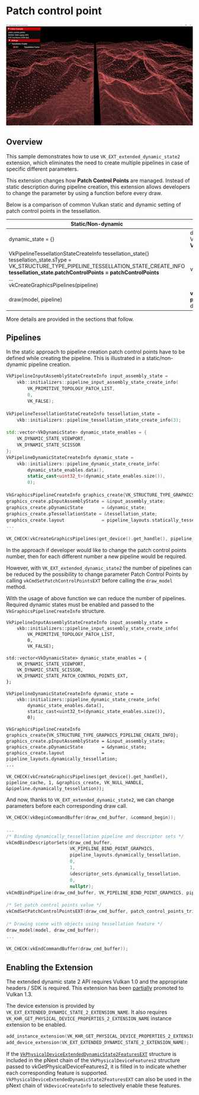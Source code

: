 <!--
- Copyright (c) 2023, Mobica Limited
-
- SPDX-License-Identifier: Apache-2.0
-
- Licensed under the Apache License, Version 2.0 the "License";
- you may not use this file except in compliance with the License.
- You may obtain a copy of the License at
-
-     http://www.apache.org/licenses/LICENSE-2.0
-
- Unless required by applicable law or agreed to in writing, software
- distributed under the License is distributed on an "AS IS" BASIS,
- WITHOUT WARRANTIES OR CONDITIONS OF ANY KIND, either express or implied.
- See the License for the specific language governing permissions and
- limitations under the License.
-
-->

# Patch control point 

![Sample](./images/patch_control_point_screenshot.png)

## Overview

This sample demonstrates how to use `VK_EXT_extended_dynamic_state2` extension, which eliminates the need to create multiple pipelines in case of specific different parameters.

This extension changes how **Patch Control Points** are managed. Instead of static description during pipeline creation, this extension allows developers to change the parameter by using a function before every draw.

Below is a comparison of common Vulkan static and dynamic setting of patch control points in the  tessellation.
  
| Static/Non-dynamic | Dynamic State 2 |
| ------------------------------------------------------------------------------------------------ | --------------------------------------------------------------------------------------------------------- |
| dynamic_state = \{} | dynamic_state = {VK_DYNAMIC_STATE_VIEWPORT,<br>VK_DYNAMIC_STATE_SCISSOR,<br>**VK_DYNAMIC_STATE_PATCH_CONTROL_POINTS_EXT**} |
  VkPipelineTessellationStateCreateInfo tessellation_state\{}<br>tessellation_state.sType = VK_STRUCTURE_TYPE_PIPELINE_TESSELLATION_STATE_CREATE_INFO<br>**tessellation_state.patchControlPoints = patchControlPoints**<br>...<br>vkCreateGraphicsPipelines(pipeline) | vkCreateGraphicsPipelines(pipeline) |
| draw(model, pipeline) | **vkCmdSetPatchControlPointsEXT(commandBuffer, patchControlPoints)**<br>draw(model, pipeline) |
	
More details are provided in the sections that follow.

## Pipelines

In the static approach to pipeline creation patch control points have to be defined while creating the pipeline. This is illustrated in a static/non-dynamic pipeline creation.

```C++
VkPipelineInputAssemblyStateCreateInfo input_assembly_state =
    vkb::initializers::pipeline_input_assembly_state_create_info(
        VK_PRIMITIVE_TOPOLOGY_PATCH_LIST, 
        0, 
        VK_FALSE);

VkPipelineTessellationStateCreateInfo tessellation_state =
    vkb::initializers::pipeline_tessellation_state_create_info(3);

std::vector<VkDynamicState> dynamic_state_enables = {
    VK_DYNAMIC_STATE_VIEWPORT,
    VK_DYNAMIC_STATE_SCISSOR
};
VkPipelineDynamicStateCreateInfo dynamic_state =
    vkb::initializers::pipeline_dynamic_state_create_info(
        dynamic_state_enables.data(),
        static_cast<uint32_t>(dynamic_state_enables.size()),
        0);

VkGraphicsPipelineCreateInfo graphics_create{VK_STRUCTURE_TYPE_GRAPHICS_PIPELINE_CREATE_INFO};
graphics_create.pInputAssemblyState = &input_assembly_state;
graphics_create.pDynamicState       = &dynamic_state;
graphics_create.pTessellationState = &tessellation_state;
graphics_create.layout              = pipeline_layouts.statically_tessellation;
...

VK_CHECK(vkCreateGraphicsPipelines(get_device().get_handle(), pipeline_cache, 1, &graphics_create, VK_NULL_HANDLE, &pipeline.statically_tessellation));
```

In the approach if developer would like to change the patch control points number, then for each different number a new pipeline would be required.

However, with `VK_EXT_extended_dynamic_state2` the number of pipelines can be reduced by the possibility to change parameter Patch Control Points by calling `vkCmdSetPatchControlPointsEXT` before calling the `draw_model` method.

With the usage of above function we can reduce the number of pipelines. Required dynamic states must be enabled and passed to the `VkGraphicsPipelineCreateInfo` structure. 

```C+
VkPipelineInputAssemblyStateCreateInfo input_assembly_state =
	vkb::initializers::pipeline_input_assembly_state_create_info(
	    VK_PRIMITIVE_TOPOLOGY_PATCH_LIST,
	    0,
	    VK_FALSE);

std::vector<VkDynamicState> dynamic_state_enables = {
	VK_DYNAMIC_STATE_VIEWPORT,
	VK_DYNAMIC_STATE_SCISSOR,
	VK_DYNAMIC_STATE_PATCH_CONTROL_POINTS_EXT,
};

VkPipelineDynamicStateCreateInfo dynamic_state =
	vkb::initializers::pipeline_dynamic_state_create_info(
	    dynamic_state_enables.data(),
	    static_cast<uint32_t>(dynamic_state_enables.size()),
	    0);

VkGraphicsPipelineCreateInfo graphics_create{VK_STRUCTURE_TYPE_GRAPHICS_PIPELINE_CREATE_INFO};
graphics_create.pInputAssemblyState = &input_assembly_state;
graphics_create.pDynamicState       = &dynamic_state;
graphics_create.layout              = pipeline_layouts.dynamically_tessellation;
...

VK_CHECK(vkCreateGraphicsPipelines(get_device().get_handle(), pipeline_cache, 1, &graphics_create, VK_NULL_HANDLE, &pipeline.dynamically_tessellation));
```

And now, thanks to `VK_EXT_extended_dynamic_state2`, we can change parameters before each corresponding draw call. 

```C++
VK_CHECK(vkBeginCommandBuffer(draw_cmd_buffer, &command_begin));

...
/* Binding dynamically_tessellation pipeline and descriptor sets */
vkCmdBindDescriptorSets(draw_cmd_buffer,
		                VK_PIPELINE_BIND_POINT_GRAPHICS,
		                pipeline_layouts.dynamically_tessellation,
		                0,
		                1,
		                &descriptor_sets.dynamically_tessellation,
		                0,
		                nullptr);
vkCmdBindPipeline(draw_cmd_buffer, VK_PIPELINE_BIND_POINT_GRAPHICS, pipeline.dynamically_tessellation);

/* Set patch control points value */
vkCmdSetPatchControlPointsEXT(draw_cmd_buffer, patch_control_points_triangle);

/* Drawing scene with objects using tessellation feature */
draw_model(model, draw_cmd_buffer);
...

VK_CHECK(vkEndCommandBuffer(draw_cmd_buffer));
```

## Enabling the Extension

The extended dynamic state 2 API requires Vulkan 1.0 and the appropriate headers / SDK is required. This extension has been [partially](https://registry.khronos.org/vulkan/specs/1.3-extensions/man/html/VK_EXT_extended_dynamic_state2.html#_promotion_to_vulkan_1_3) promoted to Vulkan 1.3.

The device extension is provided by `VK_EXT_EXTENDED_DYNAMIC_STATE_2_EXTENSION_NAME`. It also requires 
`VK_KHR_GET_PHYSICAL_DEVICE_PROPERTIES_2_EXTENSION_NAME` instance extension to be enabled.

```C++
add_instance_extension(VK_KHR_GET_PHYSICAL_DEVICE_PROPERTIES_2_EXTENSION_NAME);
add_device_extension(VK_EXT_EXTENDED_DYNAMIC_STATE_2_EXTENSION_NAME);
```

If the [`VkPhysicalDeviceExtendedDynamicState2FeaturesEXT`](https://registry.khronos.org/vulkan/specs/1.3-extensions/man/html/VkPhysicalDeviceExtendedDynamicState2FeaturesEXT.html) structure is included in the pNext chain of the `VkPhysicalDeviceFeatures2` structure passed to vkGetPhysicalDeviceFeatures2, it is filled in to indicate whether each corresponding feature is supported. 
`VkPhysicalDeviceExtendedDynamicState2FeaturesEXT` can also be used in the pNext chain of `VkDeviceCreateInfo` to selectively enable these features.
